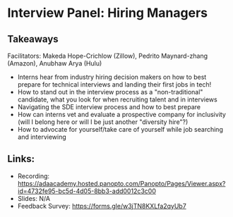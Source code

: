 # Interview Panel: Hiring Managers 
## Takeaways
Facilitators: Makeda Hope-Crichlow (Zillow), Pedrito Maynard-zhang (Amazon), Anubhaw Arya (Hulu)

- Interns hear from industry hiring decision makers on how to best prepare for technical interviews and landing their first jobs in tech!
- How to stand out in the interview process as a "non-traditional" candidate, what you look for when recruiting talent and in interviews
- Navigating the SDE interview process and how to best prepare
- How can interns vet and evaluate a prospective company for inclusivity (will I belong here or will I be just another "diversity hire"?)
- How to advocate for yourself/take care of yourself while job searching and interviewing

## Links:
- Recording: https://adaacademy.hosted.panopto.com/Panopto/Pages/Viewer.aspx?id=4732fe95-bc5d-4d05-8bb3-add0012c3c00
- Slides: N/A
- Feedback Survey: https://forms.gle/w3jTN8KXLfa2qyUb7

